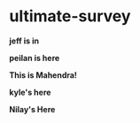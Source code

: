 # ultimate-survey

**jeff is in**

**peilan is here**

**This is Mahendra!**

**kyle's here**

**Nilay's Here**
